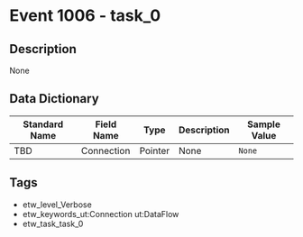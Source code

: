 # Event 1006 - task_0

## Description
None

## Data Dictionary
|Standard Name|Field Name|Type|Description|Sample Value|
|---|---|---|---|---|
|TBD|Connection|Pointer|None|`None`|

## Tags
* etw_level_Verbose
* etw_keywords_ut:Connection ut:DataFlow
* etw_task_task_0